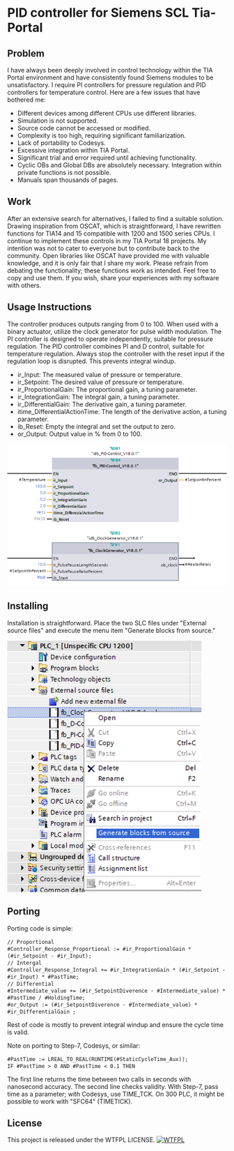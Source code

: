# PID controller for Siemens SCL Tia-Portal

## Problem
I have always been deeply involved in control technology within the TIA Portal environment and have consistently found Siemens modules to be unsatisfactory. I require PI controllers for pressure regulation and PID controllers for temperature control. Here are a few issues that have bothered me:

- Different devices among different CPUs use different libraries.
- Simulation is not supported.
- Source code cannot be accessed or modified.
- Complexity is too high, requiring significant familiarization.
- Lack of portability to Codesys.
- Excessive integration within TIA Portal.
- Significant trial and error required until achieving functionality.
- Cyclic OBs and Global DBs are absolutely necessary. Integration within private functions is not possible.
- Manuals span thousands of pages.

## Work
After an extensive search for alternatives, I failed to find a suitable solution. Drawing inspiration from OSCAT, which is straightforward, I have rewritten functions for TIA14 and 15 compatible with 1200 and 1500 series CPUs. I continue to implement these controls in my TIA Portal 18 projects. My intention was not to cater to everyone but to contribute back to the community. Open libraries like OSCAT have provided me with valuable knowledge, and it is only fair that I share my work.
Please refrain from debating the functionality; these functions work as intended. Feel free to copy and use them. If you wish, share your experiences with my software with others.

## Usage Instructions
The controller produces outputs ranging from 0 to 100. When used with a binary actuator, utilize the clock generator for pulse width modulation. The PI controller is designed to operate independently, suitable for pressure regulation. The PID controller combines PI and D control, suitable for temperature regulation. Always stop the controller with the reset input if the regulation loop is disrupted. This prevents integral windup.

- ir_Input: The measured value of pressure or temperature.
- ir_Setpoint: The desired value of pressure or temperature.
- ir_ProportionalGain: The proportional gain, a tuning parameter.
- ir_IntegrationGain: The integral gain, a tuning parameter.
- ir_DifferentialGain: The derivative gain, a tuning parameter.
- itime_DifferentialActionTime: The length of the derivative action, a tuning parameter.
- ib_Reset: Empty the integral and set the output to zero.
- or_Output: Output value in % from 0 to 100.

![](PID-Control2.png)

## Installing
Installation is straightforward. Place the two SLC files under "External source files" and execute the menu item "Generate blocks from source."

![](Generate-blocks.png)

## Porting
Porting code is simple:
```
// Proportional
#Controller_Response_Proportional := #ir_ProportionalGain * (#ir_Setpoint - #ir_Input);
// Intergal
#Controller_Response_Integral += #ir_IntegrationGain * (#ir_Setpoint - #ir_Input) * #PastTime;
// Differential
#Intermediate_value += (#ir_SetpointDiverence - #Intermediate_value) * #PastTime / #HoldingTime;
#or_Output := (#ir_SetpointDiverence - #Intermediate_value) * #ir_DifferentialGain ;
```
Rest of code is mostly to prevent integral windup and ensure the cycle time is valid.

Note on porting to Step-7, Codesys, or similar:
```
#PastTime := LREAL_TO_REAL(RUNTIME(#StaticCycleTime_Aux));
IF #PastTime > 0 AND #PastTime < 0.1 THEN
```    
The first line returns the time between two calls in seconds with nanosecond accuracy. The second line checks validity. With Step-7, pass time as a parameter; with Codesys, use TIME_TCK. On 300 PLC, it might be possible to work with "SFC64" (TIMETICK).

## License
This project is released under the WTFPL LICENSE.
<a href="http://www.wtfpl.net/"><img src="http://www.wtfpl.net/wp-content/uploads/2012/12/wtfpl-badge-4.png" width="80" height="15" alt="WTFPL" /></a>
